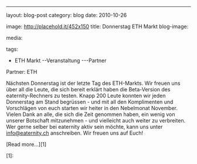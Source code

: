 ﻿---
layout: blog-post
category: blog
date: 2010-10-26

image: http://placehold.it/452x150
title: Donnerstag ETH Markt 
blog-image: 

media:  


tags:
- ETH Markt
--Veranstaltung
---Partner

Partner: ETH

Nächsten Donnerstag ist der letzte Tag des ETH-Markts. Wir freuen uns über all die Leute, die sich bereit erklärt haben die Beta-Version des eaternity-Rechners zu testen. Knapp 200 Leute konnten wir jeden Donnerstag am Stand begrüssen -  und mit all den Komplimenten und Vorschlägen von euch starten wir heiter in den Nebelmonat November. Vielen Dank an alle, die sich die Zeit genommen haben, ein wenig von unserer Botschaft mitzunehmen -  und vielleicht auch weiter zu verbreiten. Wer gerne selber bei eaternity aktiv sein möchte, kann uns unter info@eaternity.ch anschreiben. Wir freuen uns auf Euch!

[Read more...][1]

[1]:  

